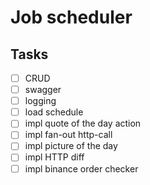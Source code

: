 # Job scheduler

## Tasks
- [ ] CRUD
- [ ] swagger
- [ ] logging
- [ ] load schedule
- [ ] impl quote of the day action
- [ ] impl fan-out http-call
- [ ] impl picture of the day
- [ ] impl HTTP diff
- [ ] impl binance order checker
